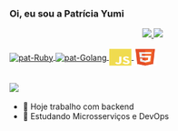 ### Oi, eu sou a Patrícia Yumi
<div align="center">
  <a href="https://github.com/patyumi">
  <img height="180em" src="https://github-readme-stats.vercel.app/api?username=patyumi&show_icons=true&theme=radical&include_all_commits=true&count_private=true"/>
  <img height="180em" src="https://github-readme-stats.vercel.app/api/top-langs/?username=patyumi&layout=compact&langs_count=2&theme=radical"/>
</div>
<div style="display: inline_block"><br>
  <img align="center" alt="pat-Ruby" height="30" width="40" src="https://cdn.jsdelivr.net/gh/devicons/devicon/icons/ruby/ruby-plain-wordmark.svg">
  <img align="center" alt="pat-Golang" height="30" width="40" src="https://cdn.jsdelivr.net/gh/devicons/devicon/icons/go/go-original.svg">
  <img align="center" alt="pat-Js" height="30" width="40" src="https://raw.githubusercontent.com/devicons/devicon/master/icons/javascript/javascript-plain.svg">
  <img align="center" alt="pat-HTML" height="30" width="40" src="https://raw.githubusercontent.com/devicons/devicon/master/icons/html5/html5-original.svg">
</div>

##

<div> 
  <a href="https://www.linkedin.com/in/patricia-yumi" target="_blank"><img src="https://img.shields.io/badge/-LinkedIn-%230077B5?style=for-the-badge&logo=linkedin&logoColor=white" target="_blank"></a> 
</div>

- 🔭 Hoje trabalho com backend
- 🌱 Estudando Microsserviços e DevOps
